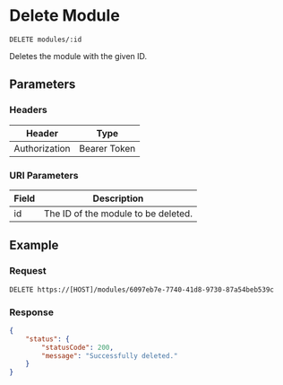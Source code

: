 # Delete Module

    DELETE modules/:id
    
Deletes the module with the given ID.

## Parameters

### Headers
Header | Type
--- | ---
Authorization | Bearer Token

### URI Parameters
Field | Description
--- | ---
id | The ID of the module to be deleted.

## Example
### Request

    DELETE https://[HOST]/modules/6097eb7e-7740-41d8-9730-87a54beb539c

### Response
``` json
{
    "status": {
        "statusCode": 200,
        "message": "Successfully deleted."
    }
}
```
